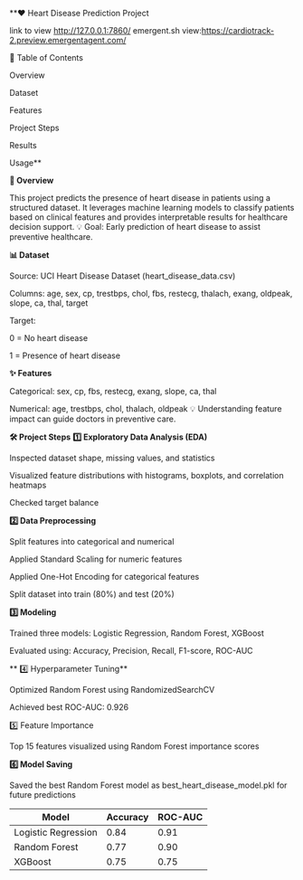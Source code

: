 **❤️ Heart Disease Prediction Project


link to view http://127.0.0.1:7860/
emergent.sh view:https://cardiotrack-2.preview.emergentagent.com/

📑 Table of Contents

Overview

Dataset

Features

Project Steps

Results

Usage**



**🚀 Overview**

This project predicts the presence of heart disease in patients using a structured dataset.
It leverages machine learning models to classify patients based on clinical features and provides interpretable results for healthcare decision support.
💡 Goal: Early prediction of heart disease to assist preventive healthcare.

**📊 Dataset**

Source: UCI Heart Disease Dataset (heart_disease_data.csv)

Columns: age, sex, cp, trestbps, chol, fbs, restecg, thalach, exang, oldpeak, slope, ca, thal, target

Target:

0 = No heart disease

1 = Presence of heart disease


**✨ Features**

Categorical: sex, cp, fbs, restecg, exang, slope, ca, thal

Numerical: age, trestbps, chol, thalach, oldpeak
💡 Understanding feature impact can guide doctors in preventive care.

**🛠️ Project Steps**
**1️⃣ Exploratory Data Analysis (EDA)**

Inspected dataset shape, missing values, and statistics

Visualized feature distributions with histograms, boxplots, and correlation heatmaps

Checked target balance


**2️⃣ Data Preprocessing**

Split features into categorical and numerical

Applied Standard Scaling for numeric features

Applied One-Hot Encoding for categorical features

Split dataset into train (80%) and test (20%)

**3️⃣ Modeling**

Trained three models: Logistic Regression, Random Forest, XGBoost

Evaluated using: Accuracy, Precision, Recall, F1-score, ROC-AUC

**
4️⃣ Hyperparameter Tuning**

Optimized Random Forest using RandomizedSearchCV

Achieved best ROC-AUC: 0.926


5️⃣ Feature Importance

Top 15 features visualized using Random Forest importance scores


**6️⃣ Model Saving**

Saved the best Random Forest model as best_heart_disease_model.pkl for future predictions

| Model               | Accuracy | ROC-AUC |
| ------------------- | -------- | ------- |
| Logistic Regression | 0.84     | 0.91    |
| Random Forest       | 0.77     | 0.90    |
| XGBoost             | 0.75     | 0.75    |
